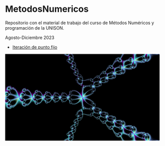 # MetodosNumericos
Repositorio con el material de trabajo del curso de Métodos Numéricos y programación de la UNISON.

Agosto-Diciembre 2023

* [Iteración de punto fijo](https://www.geogebra.org/m/amy6tw5t)


<img src="img/newton-method.jpeg" alt="Método de Newton" width="500" class="center"/>

